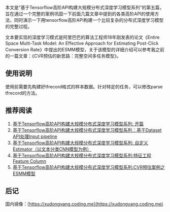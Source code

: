 本文是“基于Tensorflow高阶API构建大规模分布式深度学习模型系列”的第五篇，旨在通过一个完整的案例巩固一下前面几篇文章中提到的各类高阶API的使用方法，同时演示一下用tensorflow高阶API构建一个比较复杂的分布式深度学习模型的完整过程。

文本要实现的深度学习模式是阿里巴巴的算法工程师18年刚发表的论文《Entire Space Multi-Task Model: An Eﬀective Approach for Estimating Post-Click Conversion Rate》中提出的ESMM模型，关于该模型的详细介绍可以参考我之前的一篇文章：《CVR预估的新思路：完整空间多任务模型》。

## 使用说明

使用前需要先构建好tfrecord格式的样本数据。针对特定的任务，可以修改parse tfrecord的方法。

## 推荐阅读

1. [基于Tensorflow高阶API构建大规模分布式深度学习模型系列: 开篇](https://zhuanlan.zhihu.com/p/38470806)
2. [基于Tensorflow高阶API构建大规模分布式深度学习模型系列：基于Dataset API处理Input pipeline](https://zhuanlan.zhihu.com/p/38421397)
3. [基于Tensorflow高阶API构建大规模分布式深度学习模型系列: 自定义Estimator（以文本分类CNN模型为例）](https://zhuanlan.zhihu.com/p/41473323)
4. [基于Tensorflow高阶API构建大规模分布式深度学习模型系列:特征工程 Feature Column](https://zhuanlan.zhihu.com/p/41663141)
5. [基于Tensorflow高阶API构建大规模分布式深度学习模型系列:CVR预估案例之ESMM模型](https://zhuanlan.zhihu.com/p/42214716)

## 后记

国内镜像：[https://xudongyang.coding.me](https://xudongyang.coding.me)
